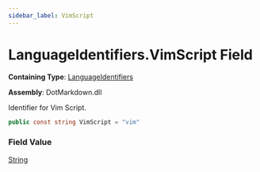```yaml
---
sidebar_label: VimScript
---
```


# LanguageIdentifiers\.VimScript Field

**Containing Type**: [LanguageIdentifiers](../index.md)

**Assembly**: DotMarkdown\.dll

  
Identifier for Vim Script\.

```csharp
public const string VimScript = "vim"
```

### Field Value

[String](https://docs.microsoft.com/en-us/dotnet/api/system.string)

